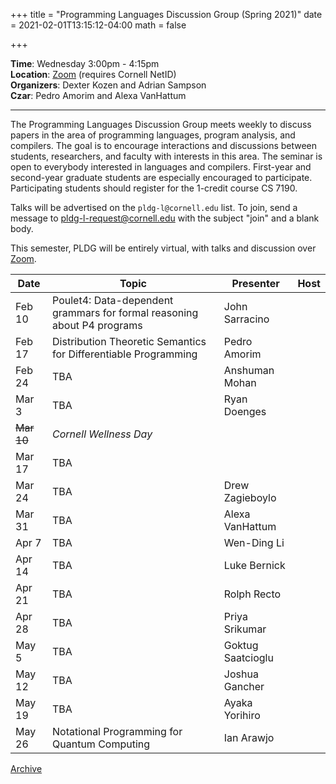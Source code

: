 +++
title = "Programming Languages Discussion Group (Spring 2021)"
date = 2021-02-01T13:15:12-04:00
math = false

+++

**Time**: Wednesday 3:00pm - 4:15pm <br/>
**Location**: [Zoom][] (requires Cornell NetID) <br/>
**Organizers**: Dexter Kozen and Adrian Sampson <br/>
**Czar**: Pedro Amorim and Alexa VanHattum <br/>

[zoom]: https://cornell.zoom.us/j/231639869?pwd=UHNVcnY3ZXVydk5pcTRyQk5ncEhJZz09

---

The Programming Languages Discussion Group meets weekly to discuss papers in the area of programming languages, program analysis, and compilers. The goal is to encourage interactions and discussions between students, researchers, and faculty with interests in this area. The seminar is open to everybody interested in languages and compilers. First-year and second-year graduate students are especially encouraged to participate. Participating students should register for the 1-credit course CS 7190.

Talks will be advertised on the `pldg-l@cornell.edu` list. To join, send a message to [pldg-l-request@cornell.edu][join-pldg] with the subject "join" and a blank body.

This semester, PLDG will be entirely virtual, with talks and discussion over [Zoom][].


| Date   | Topic       | Presenter | Host |
|--------|-------------|-----------|------|
| Feb 10 | Poulet4: Data-dependent grammars for formal reasoning about P4 programs | John Sarracino | |
| Feb 17 | Distribution Theoretic Semantics for Differentiable Programming | Pedro Amorim | |
| Feb 24 | TBA | Anshuman Mohan | |
| Mar 3  | TBA | Ryan Doenges | |
| ~~Mar 10~~ | _Cornell Wellness Day_ | | |
| Mar 17 | TBA | | |
| Mar 24 | TBA | Drew Zagieboylo | |
| Mar 31 | TBA | Alexa VanHattum | |
| Apr 7  | TBA | Wen-Ding Li | |
| Apr 14 | TBA | Luke Bernick | |
| Apr 21 | TBA | Rolph Recto | |
| Apr 28 | TBA | Priya Srikumar | |
| May 5  | TBA | Goktug Saatcioglu | |
| May 12 | TBA | Joshua Gancher | |
| May 19 | TBA | Ayaka Yorihiro | |
| May 26 | Notational Programming for Quantum Computing | Ian Arawjo | |


[Archive](../)

[join-pldg]: mailto:pldg-l-request@cornell.edu?subject=join
